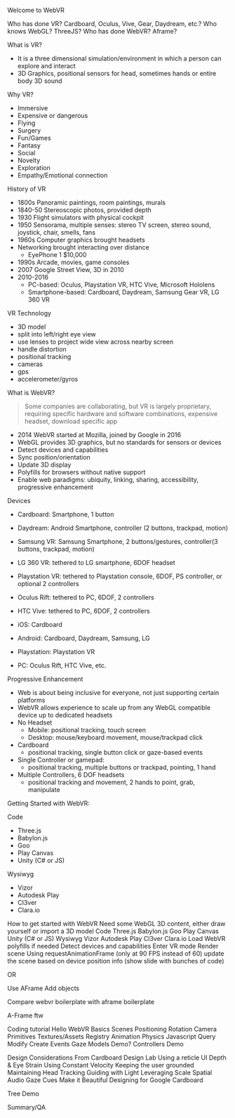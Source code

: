 Welcome to WebVR

Who has done VR? Cardboard, Oculus, Vive, Gear, Daydream, etc.?
Who knows WebGL? ThreeJS?
Who has done WebVR? Aframe?

What is VR?
*  It is a three dimensional simulation/environment in which a person can explore and interact
*  3D Graphics, positional sensors for head, sometimes hands or entire body
    3D sound
  
  
Why VR?
* Immersive
* Expensive or dangerous
*   Flying
*   Surgery
* Fun/Games
* Fantasy
* Social
* Novelty
* Exploration
* Empathy/Emotional connection
  
History of VR
* 1800s Panoramic paintings, room paintings, murals
* 1840-50 Stereoscopic photos, provided depth
* 1930 Flight simulators with physical cockpit
* 1950 Sensorama, multiple senses: stereo TV screen, stereo sound, joystick, chair, smells, fans
* 1960s Computer graphics brought headsets
* Networking brought interacting over distance
  * EyePhone 1 $10,000
* 1990s Arcade, movies, game consoles
* 2007 Google Street View, 3D in 2010
* 2010-2016 
  *  PC-based: Oculus, Playstation VR, HTC Vive, Microsoft Hololens
  *  Smartphone-based: Cardboard, Daydream, Samsung Gear VR, LG 360 VR
    
VR Technology
*  3D model
*  split into left/right eye view
*  use lenses to project wide view across nearby screen
*  handle distortion
*  positional tracking
  * cameras
  * gps
  * accelerometer/gyros

What is WebVR?  
>Some companies are collaborating, but VR is largely proprietary, requiring specific hardware and
software combinations, expensive headset, download specific app

* 2014 WebVR started at Mozilla, joined by Google in 2016
* WebGL provides 3D graphics, but no standards for sensors or devices
* Detect devices and capabilities
* Sync position/orientation
* Update 3D display
* Polyfills for browsers without native support
* Enable web paradigms: ubiquity, linking, sharing, accessibility, progressive enhancement

Devices
* Cardboard: Smartphone, 1 button
* Daydream: Android Smartphone, controller (2 buttons, trackpad, motion)
* Samsung VR: Samsung Smartphone, 2 buttons/gestures, controller(3 buttons, trackpad, motion)
* LG 360 VR: tethered to LG smartphone, 6DOF headset
* Playstation VR: tethered to Playstation console, 6DOF, PS controller, or optional 2 controllers
* Oculus Rift: tethered to PC, 6DOF, 2 controllers
* HTC Vive: tethered to PC, 6DOF, 2 controllers

  
* iOS: Cardboard
* Android: Cardboard, Daydream, Samsung, LG
* Playstation: Playstation VR
* PC: Oculus Rift, HTC Vive, etc.
      
Progressive Enhancement
*  Web is about being inclusive for everyone, not just supporting certain platforms
*  WebVR allows experience to scale up from any WebGL compatible device up to dedicated headsets
*  No Headset
   * Mobile: positional tracking, touch screen
   * Desktop: mouse/keyboard movement, mouse/trackpad click
*  Cardboard
   * positional tracking, single button click or gaze-based events
*  Single Controller or gamepad:
   * positional tracking, multiple buttons or trackpad, pointing, 1 hand
*  Multiple Controllers, 6 DOF headsets
   * positional tracking and movement, 2 hands to point, grab, manipulate

Getting Started with WebVR:

Code
* Three.js
* Babylon.js
* Goo
* Play Canvas
* Unity (C# or JS)

Wysiwyg
* Vizor
* Autodesk Play
* Cl3ver
* Clara.io
  
How to get started with WebVR
  Need some WebGL 3D content, either draw yourself or import a 3D model
    Code
      Three.js
      Babylon.js
      Goo
      Play Canvas
      Unity (C# or JS)
    Wysiwyg
      Vizor
      Autodesk Play
      Cl3ver
      Clara.io
  Load WebVR polyfills if needed
  Detect devices and capabilities
  Enter VR mode
  Render scene
  Using requestAnimationFrame (only at 90 FPS instead of 60) update the scene based on device position info
(show slide with bunches of code)  

OR

Use AFrame
  <a-scene>
  Add objects
  
Compare webvr boilerplate with aframe boilerplate

A-Frame ftw

Coding tutorial
  Hello WebVR
  Basics
    Scenes
    Positioning
    Rotation
    Camera
  Primitives
  Textures/Assets
  Registry
    Animation
    Physics
  Javascript
    Query
    Modify
    Create
    Events
      Gaze
  Models
    Demo?
  Controllers
    Demo
  
Design Considerations
  From Cardboard Design Lab
    Using a reticle
    UI Depth & Eye Strain
    Using Constant Velocity
    Keeping the user grounded
    Maintaining Head Tracking
    Guiding with Light
    Leveraging Scale
    Spatial Audio
    Gaze Cues
    Make it Beautiful
  Designing for Google Cardboard
  
Tree Demo

Summary/QA
  
  
  